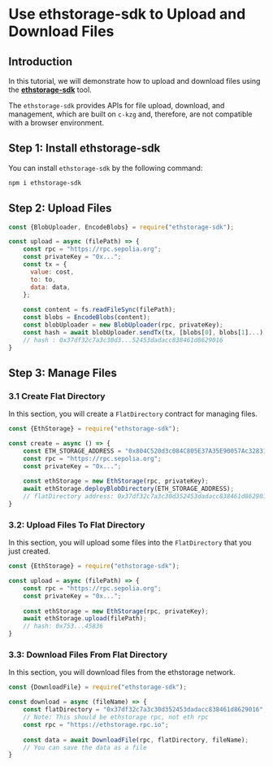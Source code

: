 
# Use ethstorage-sdk to Upload and Download Files

## Introduction

In this tutorial, we will demonstrate how to upload and download files using the [**ethstorage-sdk**](https://github.com/ethstorage/ethstorage-sdk) tool.

The `ethstorage-sdk` provides APIs for file upload, download, and management, which are built on `c-kzg` and, therefore, are not compatible with a browser environment.

## Step 1: Install ethstorage-sdk

You can install `ethstorage-sdk` by the following command:

```sh
npm i ethstorage-sdk
```

## Step 2: Upload Files


```js
const {BlobUploader, EncodeBlobs} = require("ethstorage-sdk");

const upload = async (filePath) => {
    const rpc = "https://rpc.sepolia.org";
    const privateKey = "0x...";
    const tx = {
      value: cost,
      to: to,
      data: data,
    };
    
    const content = fs.readFileSync(filePath);
    const blobs = EncodeBlobs(content);
    const blobUploader = new BlobUploader(rpc, privateKey);
    const hash = await blobUploader.sendTx(tx, [blobs[0], blobs[1]...) // max is 6
    // hash : 0x37df32c7a3c30d3...52453dadacc838461d8629016
}
```

## Step 3: Manage Files

### 3.1 Create Flat Directory

In this section, you will create a `FlatDirectory` contract for managing files.


```js
const {EthStorage} = require("ethstorage-sdk");

const create = async () => {
    const ETH_STORAGE_ADDRESS = "0x804C520d3c084C805E37A35E90057Ac32831F96f";
    const rpc = "https://rpc.sepolia.org";
    const privateKey = "0x...";
 
    const ethStorage = new EthStorage(rpc, privateKey);
    await ethStorage.deployBlobDirectory(ETH_STORAGE_ADDRESS);
    // flatDirectory address: 0x37df32c7a3c30d352453dadacc838461d8629016
}
```

### 3.2: Upload Files To Flat Directory

In this section, you will upload some files into the `FlatDirectory` that you just created.

```js
const {EthStorage} = require("ethstorage-sdk");

const upload = async (filePath) => {
    const rpc = "https://rpc.sepolia.org";
    const privateKey = "0x...";
 
    const ethStorage = new EthStorage(rpc, privateKey);
    await ethStorage.upload(filePath);
    // hash: 0x753...45836
}
```

### 3.3: Download Files From Flat Directory

In this section, you will download files from the ethstorage network.

```js
const {DownloadFile} = require("ethstorage-sdk");

const download = async (fileName) => {
    const flatDirectory = "0x37df32c7a3c30d352453dadacc838461d8629016";
    // Note: This should be ethstorage rpc, not eth rpc
    const rpc = "https://ethstorage.rpc.io";
 
    const data = await DownloadFile(rpc, flatDirectory, fileName);
    // You can save the data as a file
}
```

